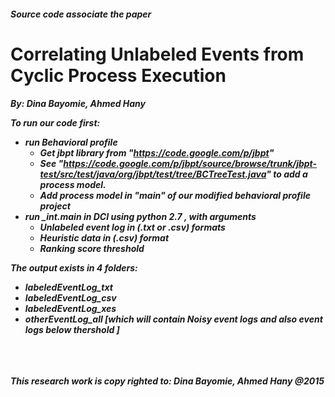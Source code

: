 <h5>Source code associate the paper
<h1>Correlating Unlabeled Events from Cyclic Process Execution
<h5>By: Dina Bayomie, Ahmed Hany

To run our code first: 
- run Behavioral profile 
  - Get jbpt library from "https://code.google.com/p/jbpt"
  - See "https://code.google.com/p/jbpt/source/browse/trunk/jbpt-test/src/test/java/org/jbpt/test/tree/BCTreeTest.java" to add a process model.
  - Add process model in "main" of our modified behavioral profile project
- run _int.main in DCI using python 2.7 , with arguments
  - Unlabeled event log in (.txt or .csv) formats
  - Heuristic data in (.csv) format
  - Ranking score threshold

The output exists in 4 folders:
- labeledEventLog_txt
- labeledEventLog_csv
- labeledEventLog_xes
- otherEventLog_all [which will contain Noisy event logs and also event logs below thershold ]



<br>
<br>
<br>
This research work is copy righted to: Dina Bayomie, Ahmed Hany @2015
